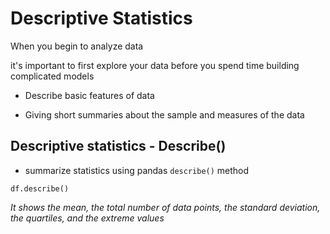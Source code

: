# Descriptive Statistics

When you begin to analyze data

it's important to first explore your data before you spend time building complicated models

* Describe basic features of data

* Giving short summaries about the sample and measures of the data

## Descriptive statistics - Describe()

* summarize statistics using pandas `describe()` method

`df.describe()`

*It shows the mean, the total number of data points, the standard deviation, the quartiles, and the extreme values*
